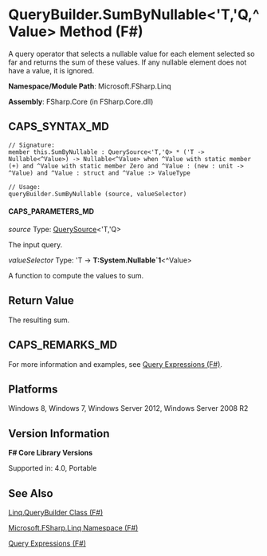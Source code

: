 # QueryBuilder.SumByNullable<'T,'Q,^Value> Method (F#)

A query operator that selects a nullable value for each element selected so far and returns the sum of these values. If any nullable element does not have a value, it is ignored.

**Namespace/Module Path**: Microsoft.FSharp.Linq

**Assembly**: FSharp.Core (in FSharp.Core.dll)


## CAPS_SYNTAX_MD

```
// Signature:
member this.SumByNullable : QuerySource<'T,'Q> * ('T -> Nullable<^Value>) -> Nullable<^Value> when ^Value with static member (+) and ^Value with static member Zero and ^Value : (new : unit ->  ^Value) and ^Value : struct and ^Value :> ValueType

// Usage:
queryBuilder.SumByNullable (source, valueSelector)
```

#### CAPS_PARAMETERS_MD
*source*
Type: [QuerySource](http://msdn.microsoft.com/en-us/library/873589c1-c5dc-47d9-8abf-fee7258dfb00)&lt;'T,'Q&gt;


The input query.


*valueSelector*
Type: 'T -&gt;
**T:System.Nullable&#96;1**&lt;^Value&gt;


A function to compute the values to sum.




## Return Value
The resulting sum.


## CAPS_REMARKS_MD
For more information and examples, see [Query Expressions (F#)](http://msdn.microsoft.com/en-us/library/ff72235c-3ad8-4215-8679-2754484823db).


## Platforms
Windows 8, Windows 7, Windows Server 2012, Windows Server 2008 R2


## Version Information
**F# Core Library Versions**

Supported in: 4.0, Portable




## See Also
[Linq.QueryBuilder Class &#40;F&#35;&#41;](Linq.QueryBuilder+Class+%28F%23%29.md)

[Microsoft.FSharp.Linq Namespace &#40;F&#35;&#41;](Microsoft.FSharp.Linq+Namespace+%28F%23%29.md)

[Query Expressions (F#)](http://msdn.microsoft.com/en-us/library/ff72235c-3ad8-4215-8679-2754484823db)

